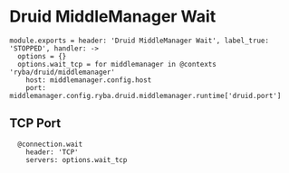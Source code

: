 
# Druid MiddleManager Wait

    module.exports = header: 'Druid MiddleManager Wait', label_true: 'STOPPED', handler: ->
      options = {}
      options.wait_tcp = for middlemanager in @contexts 'ryba/druid/middlemanager'
        host: middlemanager.config.host
        port: middlemanager.config.ryba.druid.middlemanager.runtime['druid.port']

## TCP Port

      @connection.wait
        header: 'TCP'
        servers: options.wait_tcp
